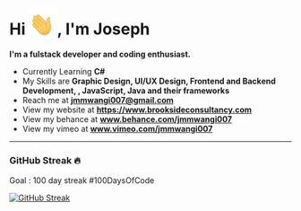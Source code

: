 <h1>Hi <img src="Data/wave.gif" width=50 >, I'm Joseph</h1>


**I'm a fulstack developer and coding enthusiast.**

- Currently Learning **C#**
- My Skills are **Graphic Design, UI/UX Design, Frontend and Backend Development, , JavaScript, Java and their frameworks**
- Reach me at **jmmwangi007@gmail.com**
- View my website at **https://www.brooksideconsultancy.com**
- View my behance at **www.behance.com/jmmwangi007**
- View my vimeo at **www.vimeo.com/jmmwangi007** 

<!-- ### Around the Web &#127760;

[![INSTA](Data/instagram.svg)](https://instagram.com/rohan14.io) [![DEV.TO](Data/devBlog.svg)](https://dev.to/rohankiratsata) [![LINKEDIN](Data/linkedin.svg)](https://www.linkedin.com/in/rohankiratsata/) -->

---
<!-- [![Top Languages](https://github-readme-stats.vercel.app/api/top-langs/?username=rohan-kiratsata&layout=compact)](https://github.com/anuraghazra/github-readme-stats) -->


### GitHub Streak &#128293;
Goal : 100 day streak #100DaysOfCode

[![GitHub Streak](https://github-readme-streak-stats.herokuapp.com/?user=rohan-kiratsata)](https://git.io/streak-stats)


<!-- [![trophy](https://github-profile-trophy.vercel.app/?username=rohan-kiratsata&theme=onedark)](https://github.com/ryo-ma/github-profile-trophy) -->
